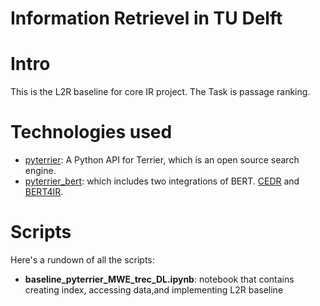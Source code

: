 # Information Retrievel in TU Delft

# Intro

This is the L2R baseline for core IR project. The Task is passage ranking.

# Technologies used

- [pyterrier](https://github.com/terrier-org/pyterrier): A Python API for Terrier, which is an open source search engine.
- [pyterrier_bert](https://github.com/cmacdonald/pyterrier_bert): which includes two integrations of BERT. [CEDR](https://github.com/Georgetown-IR-Lab/cedr) and [BERT4IR]([BERT4IR](https://github.com/ArthurCamara/Bert4IR)).

# Scripts

Here's a rundown of all the scripts:

- **baseline_pyterrier_MWE_trec_DL.ipynb**: notebook that contains creating index, accessing data,and implementing L2R baseline
